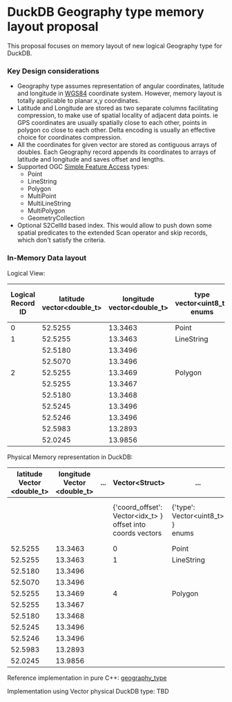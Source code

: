 # DuckDB Geography type memory layout proposal

This proposal focuses on memory layout of new logical Geography type for DuckDB.

### Key Design considerations

- Geography type assumes representation of angular coordinates, latitude and longitude in [WGS84](https://en.wikipedia.org/wiki/World_Geodetic_System) coordinate system. However, memory layout is totally applicable to planar x,y coordinates. 
- Latitude and Longitude are stored as two separate columns facilitating compression, to make use of spatial locality of adjacent data points. ie GPS coordinates are usually spatially close to each other, points in polygon co close to each other. Delta encoding is usually an effective choice for coordinates compression.
- All the coordinates for given vector are stored as contiguous arrays of doubles. Each Geography record appends its coordinates to arrays of latitude and longitude and saves offset and lengths.
- Supported OGC [Simple Feature Access](https://www.ogc.org/standards/sfa) types:
  - Point
  - LineString
  - Polygon
  - MultiPoint
  - MultiLineString
  - MultiPolygon
  - GeometryCollection
- Optional S2CellId based index. This would allow to push down some spatial predicates to the extended Scan operator and skip records, which don't satisfy the criteria.


### In-Memory Data layout

Logical View:

| Logical Record ID | latitude vector<double_t> | longitude vector<double_t> | type vector<uint8_t>  enums | lines_len vector<size_t>  "How many points?" | multi_len vector<size_t>  "How many lines?" | coll_mpolly_len vector<size_t>  "How many polygons?" | s2cellid vector<uint64_t>  optional index |
|-------------------|---------------------------|----------------------------|-----------------------------|----------------------------------------------|---------------------------------------------|------------------------------------------------------|-------------------------------------------|
| 0                 | 52.5255                   | 13.3463                    | Point                       | 1                                            |                                             |                                                      | 824687234                                 |
| 1                 | 52.5255                   | 13.3463                    | LineString                  | 3                                            |                                             |                                                      | 824687234                                 |
|                   | 52.5180                   | 13.3496                    |                             |                                              |                                             |                                                      |                                           |
|                   | 52.5070                   | 13.3496                    |                             |                                              |                                             |                                                      |                                           |
| 2                 | 52.5255                   | 13.3469                    | Polygon                     | 4                                            | 2                                           |                                                      | 824687235                                 |
|                   | 52.5255                   | 13.3467                    |                             |                                              |                                             |                                                      |                                           |
|                   | 52.5180                   | 13.3468                    |                             |                                              |                                             |                                                      |                                           |
|                   | 52.5245                   | 13.3496                    |                             |                                              |                                             |                                                      |                                           |
|                   | 52.5246                   | 13.3496                    |                             | 3                                            |                                             |                                                      |                                           |
|                   | 52.5983                   | 13.2893                    |                             |                                              |                                             |                                                      |                                           |
|                   | 52.0245                   | 13.9856                    |                             |                                              |                                             |                                                      |                                           |


Physical Memory representation in DuckDB:

| latitude Vector <double_t> | longitude Vector <double_t> | ... | Vector\<Struct\>                                                 | ...                                   | ...                                                         | ...                                                         | ...                                                                 | ...                                                 |
|----------------------------|-----------------------------|-----|------------------------------------------------------------------|---------------------------------------|-------------------------------------------------------------|-------------------------------------------------------------|---------------------------------------------------------------------|-----------------------------------------------------|
|                            |                             |     | {'coord_offset': Vector<idx_t> }<br/> offset into coords vectors | {'type': Vector<uint8_t> }<br/> enums | {'lines_len': Vector<List<idx_t>> }<br/> "How many points?" | {'multi_len': Vector<<List<idx_t>> }<br/> "How many lines?" | {'coll_mpolly_len': Vector<List<idx_t>> }<br/> "How many polygons?" | {'s2cellid': Vector<uint64_t> }<br/> optional index |
| 52.5255                    | 13.3463                     |     | 0                                                                | Point                                 | 1                                                           |                                                             |                                                                     | 824687234                                           |
| 52.5255                    | 13.3463                     |     | 1                                                                | LineString                            | 3                                                           |                                                             |                                                                     | 824687234                                           |
| 52.5180                    | 13.3496                     |     |                                                                  |                                       |                                                             |                                                             |                                                                     |                                                     |
| 52.5070                    | 13.3496                     |     |                                                                  |                                       |                                                             |                                                             |                                                                     |                                                     |
| 52.5255                    | 13.3469                     |     | 4                                                                | Polygon                               | 4                                                           | 2                                                           |                                                                     | 824687235                                           |
| 52.5255                    | 13.3467                     |     |                                                                  |                                       |                                                             |                                                             |                                                                     |                                                     |
| 52.5180                    | 13.3468                     |     |                                                                  |                                       |                                                             |                                                             |                                                                     |                                                     |
| 52.5245                    | 13.3496                     |     |                                                                  |                                       |                                                             |                                                             |                                                                     |                                                     |
| 52.5246                    | 13.3496                     |     |                                                                  |                                       | 3                                                           |                                                             |                                                                     |                                                     |
| 52.5983                    | 13.2893                     |     |                                                                  |                                       |                                                             |                                                             |                                                                     |                                                     |
| 52.0245                    | 13.9856                     |     |                                                                  |                                       |                                                             |                                                             |                                                                     |                                                     |

Reference implementation in pure C++:
[geography_type](https://github.com/dmitrykoval/duckdb/blob/dkoval.spatial/src/include/duckdb/common/types/geography_type.hpp)

Implementation using Vector<STRUCT> physical DuckDB type:
TBD